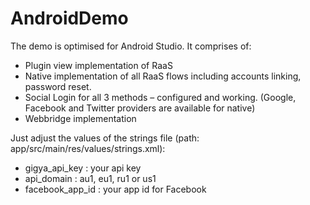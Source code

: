 # AndroidDemo

The demo is optimised for Android Studio. It comprises of:
- Plugin view implementation of RaaS
- Native implementation of all RaaS flows including accounts linking, password reset.
- Social Login for all 3 methods – configured and working. (Google, Facebook and Twitter providers are available for native)
- Webbridge implementation

Just adjust the values of the strings file (path: app/src/main/res/values/strings.xml):
- gigya_api_key : your api key
- api_domain : au1, eu1, ru1 or us1
- facebook_app_id : your app id for Facebook
